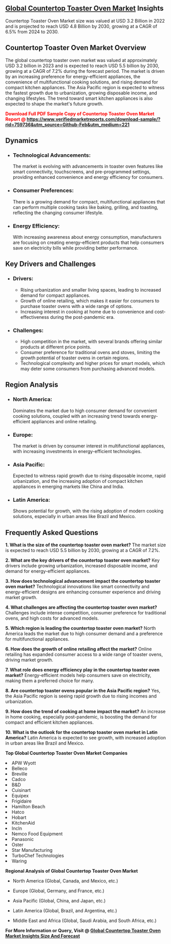 <h2><a href="https://www.verifiedmarketreports.com/download-sample/?rid=759736&amp;utm_source=Github&amp;utm_medium=221" target="_blank">Global Countertop Toaster Oven Market</a> Insights</h2><p>Countertop Toaster Oven Market size was valued at USD 3.2 Billion in 2022 and is projected to reach USD 4.8 Billion by 2030, growing at a CAGR of 6.5% from 2024 to 2030.</p><p> <h2>Countertop Toaster Oven Market Overview</h2> <p>The global countertop toaster oven market was valued at approximately USD 3.2 billion in 2023 and is expected to reach USD 5.5 billion by 2030, growing at a CAGR of 7.2% during the forecast period. The market is driven by an increasing preference for energy-efficient appliances, the convenience of multifunctional cooking solutions, and rising demand for compact kitchen appliances. The Asia Pacific region is expected to witness the fastest growth due to urbanization, growing disposable income, and changing lifestyles. The trend toward smart kitchen appliances is also expected to shape the market's future growth.</p> <p><b><p><span class=""><span style="color: #ff0000;"><strong>Download Full PDF Sample Copy of Countertop Toaster Oven Market Report</strong> @ </span><a href="https://www.verifiedmarketreports.com/download-sample/?rid=759736&amp;utm_source=Github-Feb&amp;utm_medium=221" target="_blank">https://www.verifiedmarketreports.com/download-sample/?rid=759736&amp;utm_source=Github-Feb&amp;utm_medium=221</a></span></p></b></p> <h2>Dynamics</h2> <ul> <li><h3>Technological Advancements:</h3> The market is evolving with advancements in toaster oven features like smart connectivity, touchscreens, and pre-programmed settings, providing enhanced convenience and energy efficiency for consumers.</li> <li><h3>Consumer Preferences:</h3> There is a growing demand for compact, multifunctional appliances that can perform multiple cooking tasks like baking, grilling, and toasting, reflecting the changing consumer lifestyle.</li> <li><h3>Energy Efficiency:</h3> With increasing awareness about energy consumption, manufacturers are focusing on creating energy-efficient products that help consumers save on electricity bills while providing better performance.</li> </ul> <h2>Key Drivers and Challenges</h2> <ul> <li><h3>Drivers:</h3> <ul> <li>Rising urbanization and smaller living spaces, leading to increased demand for compact appliances.</li> <li>Growth of online retailing, which makes it easier for consumers to purchase toaster ovens with a wide range of options.</li> <li>Increasing interest in cooking at home due to convenience and cost-effectiveness during the post-pandemic era.</li> </ul> </li> <li><h3>Challenges:</h3> <ul> <li>High competition in the market, with several brands offering similar products at different price points.</li> <li>Consumer preference for traditional ovens and stoves, limiting the growth potential of toaster ovens in certain regions.</li> <li>Technological complexity and higher prices for smart models, which may deter some consumers from purchasing advanced models.</li> </ul> </li> </ul> <h2>Region Analysis</h2> <ul> <li><h3>North America:</h3> Dominates the market due to high consumer demand for convenient cooking solutions, coupled with an increasing trend towards energy-efficient appliances and online retailing.</li> <li><h3>Europe:</h3> The market is driven by consumer interest in multifunctional appliances, with increasing investments in energy-efficient technologies.</li> <li><h3>Asia Pacific:</h3> Expected to witness rapid growth due to rising disposable income, rapid urbanization, and the increasing adoption of compact kitchen appliances in emerging markets like China and India.</li> <li><h3>Latin America:</h3> Shows potential for growth, with the rising adoption of modern cooking solutions, especially in urban areas like Brazil and Mexico.</li> </ul> <h2>Frequently Asked Questions</h2> <p><b>1. What is the size of the countertop toaster oven market?</b> The market size is expected to reach USD 5.5 billion by 2030, growing at a CAGR of 7.2%.</p> <p><b>2. What are the key drivers of the countertop toaster oven market?</b> Key drivers include growing urbanization, increased disposable income, and demand for energy-efficient appliances.</p> <p><b>3. How does technological advancement impact the countertop toaster oven market?</b> Technological innovations like smart connectivity and energy-efficient designs are enhancing consumer experience and driving market growth.</p> <p><b>4. What challenges are affecting the countertop toaster oven market?</b> Challenges include intense competition, consumer preference for traditional ovens, and high costs for advanced models.</p> <p><b>5. Which region is leading the countertop toaster oven market?</b> North America leads the market due to high consumer demand and a preference for multifunctional appliances.</p> <p><b>6. How does the growth of online retailing affect the market?</b> Online retailing has expanded consumer access to a wide range of toaster ovens, driving market growth.</p> <p><b>7. What role does energy efficiency play in the countertop toaster oven market?</b> Energy-efficient models help consumers save on electricity, making them a preferred choice for many.</p> <p><b>8. Are countertop toaster ovens popular in the Asia Pacific region?</b> Yes, the Asia Pacific region is seeing rapid growth due to rising incomes and urbanization.</p> <p><b>9. How does the trend of cooking at home impact the market?</b> An increase in home cooking, especially post-pandemic, is boosting the demand for compact and efficient kitchen appliances.</p> <p><b>10. What is the outlook for the countertop toaster oven market in Latin America?</b> Latin America is expected to see growth, with increased adoption in urban areas like Brazil and Mexico.</p> </p><p><strong>Top Global Countertop Toaster Oven Market Companies</strong></p><div data-test-id=""><p><li>APW Wyott</li><li> Belleco</li><li> Breville</li><li> Cadco</li><li> B&D</li><li> Cuisinart</li><li> Equipex</li><li> Frigidaire</li><li> Hamilton Beach</li><li> Hatco</li><li> Hobart</li><li> KitchenAid</li><li> Incln</li><li> Nemco Food Equipment</li><li> Panasonic</li><li> Oster</li><li> Star Manufacturing</li><li> TurboChef Technologies</li><li> Waring</li></p><div><strong>Regional Analysis of&nbsp;Global Countertop Toaster Oven Market</strong></div><ul><li dir="ltr"><p dir="ltr">North America&nbsp;(Global, Canada, and Mexico, etc.)</p></li><li dir="ltr"><p dir="ltr">Europe (Global, Germany, and France, etc.)</p></li><li dir="ltr"><p dir="ltr">Asia Pacific&nbsp;(Global, China, and Japan, etc.)</p></li><li dir="ltr"><p dir="ltr">Latin America&nbsp;(Global, Brazil, and Argentina, etc.)</p></li><li dir="ltr">Middle East and Africa&nbsp;(Global, Saudi Arabia, and South Africa, etc.)</li></ul><p><strong>For More Information or Query, Visit @&nbsp;</strong><strong><a href="https://www.verifiedmarketreports.com/product/countertop-toaster-oven-market/?utm_source=Github&amp;utm_medium=221" target="_blank">Global Countertop Toaster Oven Market Insights Size And Forecast</a></strong></p></div>
